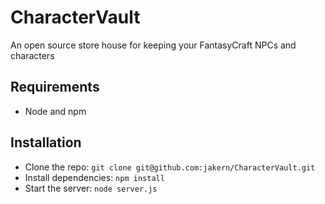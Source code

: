 # CharacterVault
An open source store house for keeping your FantasyCraft NPCs and characters
## Requirements

- Node and npm

## Installation

- Clone the repo: `git clone git@github.com:jakern/CharacterVault.git`
- Install dependencies: `npm install`
- Start the server: `node server.js`
